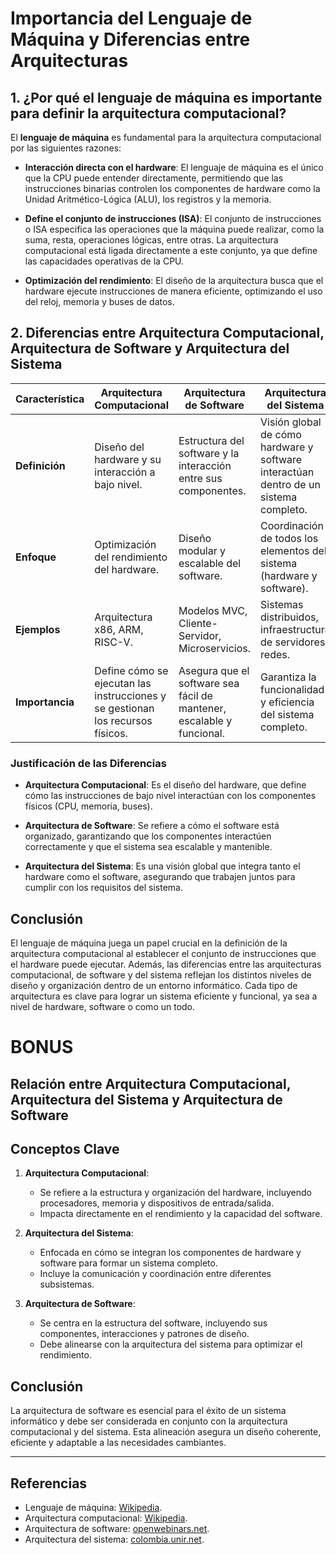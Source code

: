 # Importancia del Lenguaje de Máquina y Diferencias entre Arquitecturas

## 1. ¿Por qué el lenguaje de máquina es importante para definir la arquitectura computacional?

El **lenguaje de máquina** es fundamental para la arquitectura computacional por las siguientes razones:

- **Interacción directa con el hardware**: El lenguaje de máquina es el único que la CPU puede entender directamente, permitiendo que las instrucciones binarias controlen los componentes de hardware como la Unidad Aritmético-Lógica (ALU), los registros y la memoria.
  
- **Define el conjunto de instrucciones (ISA)**: El conjunto de instrucciones o ISA especifica las operaciones que la máquina puede realizar, como la suma, resta, operaciones lógicas, entre otras. La arquitectura computacional está ligada directamente a este conjunto, ya que define las capacidades operativas de la CPU.
  
- **Optimización del rendimiento**: El diseño de la arquitectura busca que el hardware ejecute instrucciones de manera eficiente, optimizando el uso del reloj, memoria y buses de datos.

## 2. Diferencias entre Arquitectura Computacional, Arquitectura de Software y Arquitectura del Sistema

| Característica               | Arquitectura Computacional       | Arquitectura de Software      | Arquitectura del Sistema     |
|------------------------------|----------------------------------|-------------------------------|------------------------------|
| **Definición**                | Diseño del hardware y su interacción a bajo nivel. | Estructura del software y la interacción entre sus componentes. | Visión global de cómo hardware y software interactúan dentro de un sistema completo. |
| **Enfoque**                   | Optimización del rendimiento del hardware. | Diseño modular y escalable del software. | Coordinación de todos los elementos del sistema (hardware y software). |
| **Ejemplos**                  | Arquitectura x86, ARM, RISC-V.   | Modelos MVC, Cliente-Servidor, Microservicios. | Sistemas distribuidos, infraestructura de servidores, redes. |
| **Importancia**               | Define cómo se ejecutan las instrucciones y se gestionan los recursos físicos. | Asegura que el software sea fácil de mantener, escalable y funcional. | Garantiza la funcionalidad y eficiencia del sistema completo. |

### Justificación de las Diferencias

- **Arquitectura Computacional**: Es el diseño del hardware, que define cómo las instrucciones de bajo nivel interactúan con los componentes físicos (CPU, memoria, buses).
  
- **Arquitectura de Software**: Se refiere a cómo el software está organizado, garantizando que los componentes interactúen correctamente y que el sistema sea escalable y mantenible.
  
- **Arquitectura del Sistema**: Es una visión global que integra tanto el hardware como el software, asegurando que trabajen juntos para cumplir con los requisitos del sistema.

## Conclusión

El lenguaje de máquina juega un papel crucial en la definición de la arquitectura computacional al establecer el conjunto de instrucciones que el hardware puede ejecutar. Además, las diferencias entre las arquitecturas computacional, de software y del sistema reflejan los distintos niveles de diseño y organización dentro de un entorno informático. Cada tipo de arquitectura es clave para lograr un sistema eficiente y funcional, ya sea a nivel de hardware, software o como un todo.

# BONUS
## Relación entre Arquitectura Computacional, Arquitectura del Sistema y Arquitectura de Software

## Conceptos Clave

1. **Arquitectura Computacional**:
   - Se refiere a la estructura y organización del hardware, incluyendo procesadores, memoria y dispositivos de entrada/salida.
   - Impacta directamente en el rendimiento y la capacidad del software.

2. **Arquitectura del Sistema**:
   - Enfocada en cómo se integran los componentes de hardware y software para formar un sistema completo.
   - Incluye la comunicación y coordinación entre diferentes subsistemas.

3. **Arquitectura de Software**:
   - Se centra en la estructura del software, incluyendo sus componentes, interacciones y patrones de diseño.
   - Debe alinearse con la arquitectura del sistema para optimizar el rendimiento.

## Conclusión

La arquitectura de software es esencial para el éxito de un sistema informático y debe ser considerada en conjunto con la arquitectura computacional y del sistema. Esta alineación asegura un diseño coherente, eficiente y adaptable a las necesidades cambiantes.

---
## Referencias
- Lenguaje de máquina: [Wikipedia](https://es.wikipedia.org/wiki/Lenguaje_de_m%C3%A1quina).
- Arquitectura computacional: [Wikipedia](https://es.wikipedia.org/wiki/Arquitectura_de_computadoras).
- Arquitectura de software: [openwebinars.net](https://openwebinars.net/blog/arquitectura-de-software-que-es-y-que-tipos-existen/).
- Arquitectura del sistema: [colombia.unir.net](https://colombia.unir.net/actualidad-unir/arquitectura-software-y-sistemas/).

